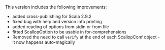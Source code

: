 This version includes the following improvements:

* added cross-publishing for Scala 2.9.2
* fixed bug with help and version info printing
* added reading of options from stdin or from file
* fitted ScallopOption to be usable in for-comprehensions
* Removed the need to call `verify` at the end of each ScallopConf object - it now happens auto-magically
